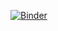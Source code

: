 [![Binder](https://mybinder.org/badge_logo.svg)](https://2i2c.mybinder.org/v2/gh/sergio53/pypi/HEAD)
